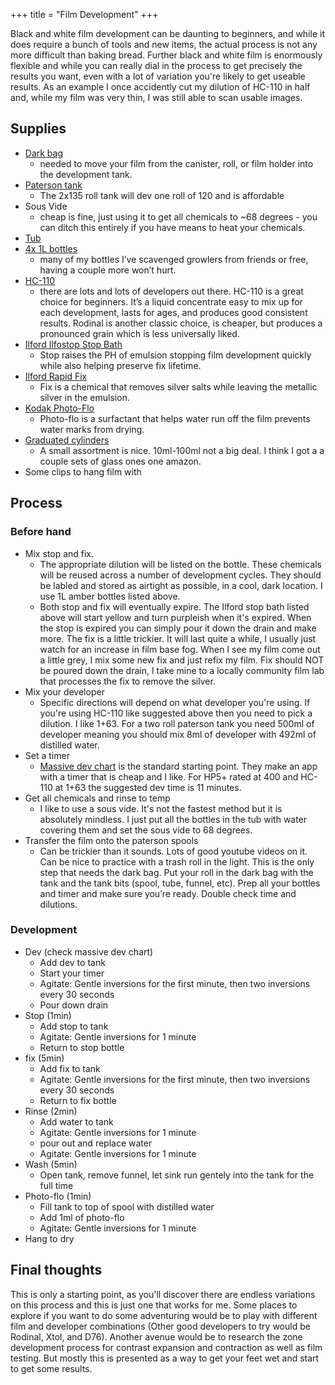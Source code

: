 +++
title = "Film Development"
+++

Black and white film development can be daunting to beginners, and while it does require a bunch of tools and new items, the actual process is not any more difficult than baking bread. Further black and white film is enormously flexible and while you can really dial in the process to get precisely the results you want, even with a lot of variation you're likely to get useable results. As an example I once accidently cut my dilution of HC-110 in half and, while my film was very thin, I was still able to scan usable images.

## Supplies

- [Dark bag](https://www.bhphotovideo.com/c/product/1644766-REG)
    - needed to move your film from the canister, roll, or film holder into the development tank.
- [Paterson tank](https://www.bhphotovideo.com/c/product/886586-REG)
    - The 2x135 roll tank will dev one roll of 120 and is affordable
- Sous Vide
    - cheap is fine, just using it to get all chemicals to ~68 degrees - you can ditch this entirely if you have means to heat your chemicals.
- [Tub](https://www.amazon.com/gp/product/B000JCKCQQ/ref=ppx_yo_dt_b_search_asin_title)
- [4x 1L bottles](https://www.bhphotovideo.com/c/product/315918-REG)
    - many of my bottles I’ve scavenged growlers from friends or free, having a couple more won’t hurt.
- [HC-110](https://www.bhphotovideo.com/c/product/1493206-REG)
    - there are lots and lots of developers out there. HC-110 is a great choice for beginners. It’s a liquid concentrate easy to mix up for each development, lasts for ages, and produces good consistent results. Rodinal is another classic choice, is cheaper, but produces a pronounced grain which is less universally liked.
- [Ilford Ilfostop Stop Bath](https://www.bhphotovideo.com/c/product/169348-REG)
    - Stop raises the PH of emulsion stopping film development quickly while also helping preserve fix lifetime.
- [Ilford Rapid Fix](https://www.bhphotovideo.com/c/product/253198-REG)
    - Fix is a chemical that removes silver salts while leaving the metallic silver in the emulsion.
- [Kodak Photo-Flo](https://www.bhphotovideo.com/c/product/28195-REG)
    - Photo-flo is a surfactant that helps water run off the film prevents water marks from drying.
- [Graduated cylinders](https://www.bhphotovideo.com/c/product/448443-REG/Photographers_Formulary_09_0045_Glass_Graduate_25ml.html)
    - A small assortment is nice. 10ml-100ml not a big deal. I think I got a a couple sets of glass ones one amazon.
- Some clips to hang film with

## Process

### Before hand

- Mix stop and fix.
    - The appropriate dilution will be listed on the bottle. These chemicals will be reused across a number of development cycles. They should be labled and stored as airtight as possible, in a cool, dark location. I use 1L amber bottles listed above.
    - Both stop and fix will eventually expire. The Ilford stop bath listed above will start yellow and turn purpleish when it's expired. When the stop is expired you can simply pour it down the drain and make more. The fix is a little trickier. It will last quite a while, I usually just watch for an increase in film base fog. When I see my film come out a little grey, I mix some new fix and just refix my film. Fix should NOT be poured down the drain, I take mine to a locally community film lab that processes the fix to remove the silver.
- Mix your developer
    - Specific directions will depend on what developer you're using. If you're using HC-110 like suggested above then you need to pick a dilution. I like 1+63. For a two roll paterson tank you need 500ml of developer meaning you should mix 8ml of developer with 492ml of distilled water.
- Set a timer
    - [Massive dev chart](https://www.digitaltruth.com/devchart.php) is the standard starting point. They make an app with a timer that is cheap and I like. For HP5+ rated at 400 and HC-110 at 1+63 the suggested dev time is 11 minutes.
- Get all chemicals and rinse to temp
    - I like to use a sous vide. It's not the fastest method but it is absolutely mindless. I just put all the bottles in the tub with water covering them and set the sous vide to 68 degrees.
- Transfer the film onto the paterson spools
    - Can be trickier than it sounds. Lots of good youtube videos on it. Can be nice to practice with a trash roll in the light. This is the only step that needs the dark bag. Put your roll in the dark bag with the tank and the tank bits (spool, tube, funnel, etc).
Prep all your bottles and timer and make sure you’re ready. Double check time and dilutions.

### Development

- Dev (check massive dev chart)
    - Add dev to tank
    - Start your timer
    - Agitate: Gentle inversions for the first minute, then two inversions every 30 seconds
    - Pour down drain
- Stop (1min)
    - Add stop to tank
    - Agitate: Gentle inversions for 1 minute
    - Return to stop bottle
- fix (5min)
    - Add fix to tank
    - Agitate: Gentle inversions for the first minute, then two inversions every 30 seconds
    - Return to fix bottle
- Rinse (2min)
    - Add water to tank
    - Agitate: Gentle inversions for 1 minute
    - pour out and replace water
    - Agitate: Gentle inversions for 1 minute
- Wash (5min)
    - Open tank, remove funnel, let sink run gentely into the tank for the full time
- Photo-flo (1min)
    - Fill tank to top of spool with distilled water
    - Add 1ml of photo-flo
    - Agitate: Gentle inversions for 1 minute
- Hang to dry

## Final thoughts

This is only a starting point, as you'll discover there are endless variations on this process and this is just one that works for me. Some places to explore if you want to do some adventuring would be to play with different film and developer combinations (Other good developers to try would be Rodinal, Xtol, and D76). Another avenue would be to research the zone development process for contrast expansion and contraction as well as film testing. But mostly this is presented as a way to get your feet wet and start to get some results.
